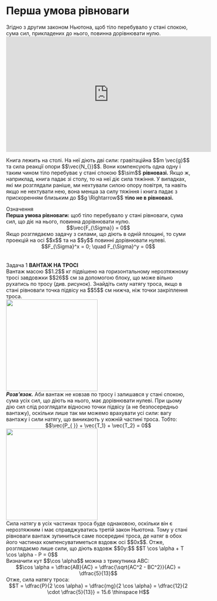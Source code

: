 #  Перша умова рiвноваги

<div class="space">Згiдно з другим законом Ньютона, щоб тiло перебувало у станi спокою, сума сил, прикладених до нього, повинна дорiвнювати нулю.</div>

<div class="space"><div class="fluidMedia">
<iframe width="560" height="315" src="https://www.youtube.com/embed/4MVRI6LDhg4" frameborder="0" allowfullscreen></iframe>
</div>
<div class="popup">
</div></div>

<p class="p3"><div class="space">Книга лежить на столi. На неї дiють двi сили: гравiтацiйна $$m \vec{g}$$ та сила реакцiї опори $$\vec{N_{}}$$. Вони компенсують одна одну i таким чином тiло перебуває у стані спокою $$\sim$$ <b>рiвновазi.</b> Якщо ж, наприклад, книга падає зi столу, то на неї дiє сила тяжiння. У випадках, якi ми розглядали ранiше, ми нехтували силою опору повiтря, та навiть якщо не нехтувати нею, вона менша за силу тяжiння i книга падає з прискоренням близьким до $$g \Rightarrow$$ <b>тiло не в рiвновазi.</b></div></p>

<div class="eoz-wrap">
<span class="eoz">Означення</span>
<div class="eoz-text">
<div class="space"><b>Перша умова рiвноваги:</b> щоб тiло перебувало у станi рiвноваги, сума сил, що дiє на нього, повинна дорiвнювати нулю.</div>

<div class="space" align="center">$$\vec{F_{\Sigma}} = 0$$</div>

<div class="space">Якщо розглядаємо задачу з силами, що дiють в однiй площинi, то суми проекцiй на осі $$x$$ та на $$y$$ повиннi дорiвнювати нулеві.</div>

<div align="center">$$F_{\Sigma}^x = 0; \quad F_{\Sigma}^y = 0$$</div>
</div>
</div>
<br>
<br>
<div class="task-wrap">
<span class="task">Задача 1</span> <b>ВАНТАЖ НА ТРОСI</b>
<div class="task-text">
<div class="space">Вантаж масою $$1.2$$ кг пiдвiшено на горизонтальному нерозтяжному тросi завдовжки $$26$$ см за допомогою блоку, що може вiльно рухатись по тросу (див. рисунок). Знайдiть силу натягу троса, якщо в станi рiвноваги точка пiдвiсу на $$5$$ см нижча, нiж точки закрiплення троса.</div>

<div class="space"><img class="image" width="250"  src="https://rawgit.com/chudaol/ed-era-book-physics/master/images/chapter_6/16.png"></div>

<div class="space"><b><i>Розв’язок.</i></b> Аби вантаж не ковзав по тросу i залишався у станi спокою, сума усiх сил, що дiють на нього, має дорiвнювати нулеві. При цьому дiю сил слiд розглядати вiдносно точки пiдвiсу (а не безпосередньо вантажу), оскiльки лише так ми можемо врахувати усi сили: вагу вантажу i сили натягу, що виникають у кожнiй частинi троса. Тобто:</div>

<div class="space" align="center">$$\vec{P_{ }} + \vec{T_1} + \vec{T_2} = 0$$</div>

<div class="space"><img class="image" width="250"  src="https://rawgit.com/chudaol/ed-era-book-physics/master/images/chapter_6/17.png"></div>

<div class="space">Сила натягу в усiх частинах троса буде однаковою, оскiльки вiн є нерозтяжним i має справджуватись третій закон Ньютона. Тому у станi рiвноваги вантаж зупиниться саме посерединi троса, де натяг в обох його частинах компенсуватиметься вздовж осi $$0x$$. Отже, розглядаємо лише сили, що дiють вздовж $$0y:$$ $$T \cos \alpha + T \cos \alpha - P = 0$$</div>

<div class="space">Визначити кут $$\cos \alpha$$ можна з трикутника ABC:</div>

<div class="space" align="center">$$\cos \alpha = \dfrac{AB}{AC} = \dfrac{\sqrt{AC^2 - BC^2}}{AC} = \dfrac{5}{13}$$</div>

<div class="space">Отже, сила натягу троса:

<div class="space" align="center">$$T = \dfrac{P}{2 \cos \alpha} = \dfrac{mg}{2 \cos \alpha} = \dfrac{12}{2 \cdot \dfrac{5}{13}} = 15.6 \thinspace H$$</div>
</div>
</div>

